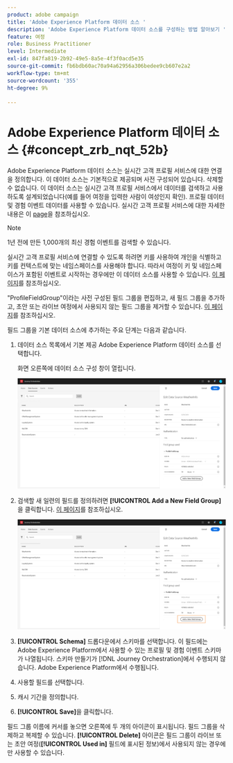 ```yaml
---
product: adobe campaign
title: 'Adobe Experience Platform 데이터 소스 '
description: 'Adobe Experience Platform 데이터 소스를 구성하는 방법 알아보기 '
feature: 여정
role: Business Practitioner
level: Intermediate
exl-id: 847fa819-2b92-49e5-8a5e-4f3f0acd5e35
source-git-commit: fb6bdb60ac70a94a62956a306bedee9cb607e2a2
workflow-type: tm+mt
source-wordcount: '355'
ht-degree: 9%

---
```


# Adobe Experience Platform 데이터 소스 {#concept_zrb_nqt_52b}

Adobe Experience Platform 데이터 소스는 실시간 고객 프로필 서비스에 대한 연결을 정의합니다. 이 데이터 소스는 기본적으로 제공되며 사전 구성되어 있습니다. 삭제할 수 없습니다. 이 데이터 소스는 실시간 고객 프로필 서비스에서 데이터를 검색하고 사용하도록 설계되었습니다(예를 들어 여정을 입력한 사람이 여성인지 확인). 프로필 데이터 및 경험 이벤트 데이터를 사용할 수 있습니다. 실시간 고객 프로필 서비스에 대한 자세한 내용은 이 [page](https://experienceleague.adobe.com/docs/experience-platform/profile/home.html)을 참조하십시오.

>[!NOTE]
>
>1년 전에 만든 1,000개의 최신 경험 이벤트를 검색할 수 있습니다.

실시간 고객 프로필 서비스에 연결할 수 있도록 하려면 키를 사용하여 개인을 식별하고 키를 컨텍스트에 맞는 네임스페이스를 사용해야 합니다. 따라서 여정이 키 및 네임스페이스가 포함된 이벤트로 시작하는 경우에만 이 데이터 소스를 사용할 수 있습니다. [이 페이지](../building-journeys/journey.md)를 참조하십시오.

&quot;ProfileFieldGroup&quot;이라는 사전 구성된 필드 그룹을 편집하고, 새 필드 그룹을 추가하고, 초안 또는 라이브 여정에서 사용되지 않는 필드 그룹을 제거할 수 있습니다. [이 페이지](../datasource/field-groups.md)를 참조하십시오.

필드 그룹을 기본 데이터 소스에 추가하는 주요 단계는 다음과 같습니다.

1. 데이터 소스 목록에서 기본 제공 Adobe Experience Platform 데이터 소스를 선택합니다.

   화면 오른쪽에 데이터 소스 구성 창이 열립니다.

   ![](../assets/journey23.png)

1. 검색할 새 일련의 필드를 정의하려면 **[!UICONTROL Add a New Field Group]** 을 클릭합니다. [이 페이지](../datasource/field-groups.md)를 참조하십시오.

   ![](../assets/journey24.png)

1. **[!UICONTROL Schema]** 드롭다운에서 스키마를 선택합니다. 이 필드에는 Adobe Experience Platform에서 사용할 수 있는 프로필 및 경험 이벤트 스키마가 나열됩니다. 스키마 만들기가 [!DNL Journey Orchestration]에서 수행되지 않습니다. Adobe Experience Platform에서 수행됩니다.
1. 사용할 필드를 선택합니다.
1. 캐시 기간을 정의합니다.
1. **[!UICONTROL Save]**&#x200B;을 클릭합니다.

필드 그룹 이름에 커서를 놓으면 오른쪽에 두 개의 아이콘이 표시됩니다. 필드 그룹을 삭제하고 복제할 수 있습니다. **[!UICONTROL Delete]** 아이콘은 필드 그룹이 라이브 또는 초안 여정(**[!UICONTROL Used in]** 필드에 표시된 정보)에서 사용되지 않는 경우에만 사용할 수 있습니다.
